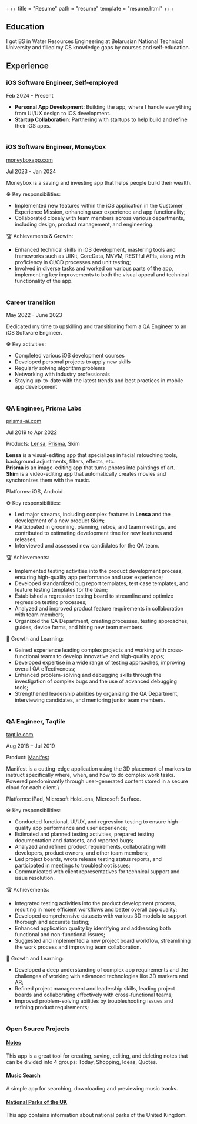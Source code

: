 +++
title = "Resume"
path = "resume"
template = "resume.html"
+++

## Education

I got BS in Water Resources Engineering at Belarusian National Technical University and filled my CS knowledge gaps by courses and self-education.

## Experience

### iOS Software Engineer, Self-employed

Feb 2024 - Present

- **Personal App Development**: Building the app, where I handle everything from UI/UX design to iOS development.
- **Startup Collaboration**: Partnering with startups to help build and refine their iOS apps.
<br/><br/>

### iOS Software Engineer, Moneybox

[moneyboxapp.com](https://www.moneyboxapp.com)

Jul 2023 - Jan 2024

Moneybox is a saving and investing app that helps people build their wealth.

⚙️ Key responsibilities:
- Implemented new features within the iOS application in the Customer Experience Mission, enhancing user experience and app functionality;
- Collaborated closely with team members across various departments, including design, product management, and engineering.

🏆 Achievements & Growth:
- Enhanced technical skills in iOS development, mastering tools and frameworks such as UIKit, CoreData, MVVM, RESTful APIs, along with proficiency in CI/CD processes and unit testing;
- Involved in diverse tasks and worked on various parts of the app, implementing key improvements to both the visual appeal and technical functionality of the app.
<br/><br/>

### Career transition

May 2022 - June 2023

Dedicated my time to upskilling and transitioning from a QA Engineer to an iOS Software Engineer. 

⚙️ Key activities:

- Completed various iOS development courses
- Developed personal projects to apply new skills
- Regularly solving algorithm problems
- Networking with industry professionals
- Staying up-to-date with the latest trends and best practices in mobile app development
<br/><br/>

### QA Engineer, Prisma Labs

[prisma-ai.com](https://prisma-ai.com)

Jul 2019 to Apr 2022

Products: [Lensa](https://prisma-ai.com/lensa), [Prisma](https://prisma-ai.com/prisma), Skim

**Lensa** is a visual-editing app that specializes in facial retouching tools, background adjustments, filters, effects, etc.\
**Prisma** is an image-editing app that turns photos into paintings of art.\
**Skim** is a video-editing app that automatically creates movies and synchronizes them with the music.

Platforms: iOS, Android

⚙️ Key responsibilities:
- Led major streams, including complex features in **Lensa** and the development of a new product **Skim**;
- Participated in grooming, planning, retros, and team meetings, and contributed to estimating development time for new features and releases;
- Interviewed and assessed new candidates for the QA team.

🏆 Achievements:
- Implemented testing activities into the product development process, ensuring high-quality app performance and user experience;
- Developed standardized bug report templates, test case templates, and feature testing templates for the team;
- Established a regression testing board to streamline and optimize regression testing processes;
- Analyzed and improved product feature requirements in collaboration with team members;
- Organized the QA Department, creating processes, testing approaches, guides, device farms, and hiring new team members.

🌱 Growth and Learning:
- Gained experience leading complex projects and working with cross-functional teams to develop innovative and high-quality apps;
- Developed expertise in a wide range of testing approaches, improving overall QA effectiveness;
- Enhanced problem-solving and debugging skills through the investigation of complex bugs and the use of advanced debugging tools;
- Strengthened leadership abilities by organizing the QA Department, interviewing candidates, and mentoring junior team members.
<br/><br/>

### QA Engineer, Taqtile

[taqtile.com](https://taqtile.com)

Aug 2018 – Jul 2019

Product: [Manifest](https://taqtile.com/manifest/)

Manifest is a cutting-edge application using the 3D placement of markers to instruct specifically where, when, and how to do complex work tasks. Powered predominantly through user-generated content stored in a secure cloud for each client.\

Platforms: iPad, Microsoft HoloLens, Microsoft Surface.

⚙️ Key responsibilities:
- Conducted functional, UI/UX, and regression testing to ensure high-quality app performance and user experience;
- Estimated and planned testing activities, prepared testing documentation and datasets, and reported bugs;
- Analyzed and refined product requirements, collaborating with developers, product owners, and other team members;
- Led project boards, wrote release testing status reports, and participated in meetings to troubleshoot issues;
- Communicated with client representatives for technical support and issue resolution.

🏆 Achievements:
- Integrated testing activities into the product development process, resulting in more efficient workflows and better overall app quality;
- Developed comprehensive datasets with various 3D models to support thorough and accurate testing;
- Enhanced application quality by identifying and addressing both functional and non-functional issues;
- Suggested and implemented a new project board workflow, streamlining the work process and improving team collaboration.

🌱 Growth and Learning:
- Developed a deep understanding of complex app requirements and the challenges of working with advanced technologies like 3D markers and AR;
- Refined project management and leadership skills, leading project boards and collaborating effectively with cross-functional teams;
- Improved problem-solving abilities by troubleshooting issues and refining product requirements;
<br/><br/>

### Open Source Projects

#### [Notes](https://github.com/marybokhan/notes)

This app is a great tool for creating, saving, editing, and deleting notes that can be divided into 4 groups: Today, Shopping, Ideas, Quotes.

#### [Music Search](https://github.com/marybokhan/music-search)

A simple app for searching, downloading and previewing music tracks.

#### [National Parks of the UK](https://github.com/marybokhan/parks-of-uk)

This app contains information about national parks of the United Kingdom.